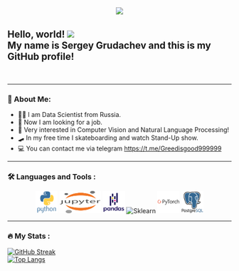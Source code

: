 <div id="header" align="center">
    <img src="https://media.giphy.com/media/du3J3cXyzhj75IOgvA/giphy.gif" width="200"/>
</div>

<h2>
  Hello, world!
  <img src="https://media.giphy.com/media/hvRJCLFzcasrR4ia7z/giphy.gif" width="30px"/> </br>
  My name is Sergey Grudachev and this is my GitHub profile!
</h2>

<img src="https://komarev.com/ghpvc/?username=SergeyGrudachev&style=flat-square&color=blue" alt=""/>

---

### 📝 About Me:
- 👨‍💻 I am Data Scientist from Russia.
- 👀 Now I am looking for a job.
- 🤖 Very interested in Computer Vision and Natural Language Processing!
- 🛹 In my free time I skateboarding and watch Stand-Up show.
- 💻 You can contact me via telegram https://t.me/Greedisgood999999

---

### 🛠 Languages and Tools :
<div id="header" align="center">
  <img src="https://github.com/devicons/devicon/blob/master/icons/python/python-original-wordmark.svg" title="Python" alt="Python" width="50" height="50"/>
  <img src="https://github.com/devicons/devicon/blob/master/icons/jupyter/jupyter-original-wordmark.svg" title="Jupyter" alt="Jupyter" width="93" height="50"/>
  <img src="https://github.com/devicons/devicon/blob/master/icons/pandas/pandas-original-wordmark.svg" title="Pandas" alt="Pandas" width="50" height="50"/>
  <img src="https://upload.wikimedia.org/wikipedia/commons/thumb/0/05/Scikit_learn_logo_small.svg/260px-Scikit_learn_logo_small.svg.png" title="Sklearn" alt="Sklearn" width="93" height="50"/>
  <img src="https://github.com/devicons/devicon/blob/master/icons/pytorch/pytorch-original-wordmark.svg" title="PyTorch" alt="PyTorch" width="50" height="50"/>
  <img src="https://github.com/devicons/devicon/blob/master/icons/postgresql/postgresql-original-wordmark.svg" title="SQL" alt="SQL" width="50" height="50"/>  
</div>

---

### 🔥 My Stats :

[![GitHub Streak](http://github-readme-streak-stats.herokuapp.com?user=greedisgood999999&theme=dark&background=000000)](https://git.io/streak-stats) </br>
[![Top Langs](https://github-readme-stats.vercel.app/api/top-langs/?username=greedisgood999999&theme=darcula&show_icons=true&layout=compact&include_all_commits=true&count_private=true)](https://github.com/anuraghazra/github-readme-stats)
